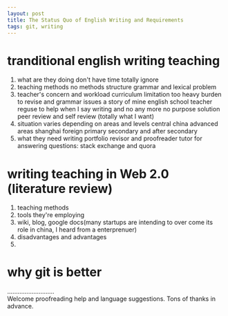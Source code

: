 ```yaml
---
layout: post
title: The Status Quo of English Writing and Requirements
tags: git, writing
---
```


# tranditional english writing teaching
1. what are they doing
    don't have time
    totally ignore
1. teaching methods
    no methods
    structure grammar and lexical problem
1. teacher's concern and workload
    curriculum limitation
    too heavy burden to revise and grammar issues
        a story of mine english school teacher reguse to help when I say writing and no any more no purpose
    solution peer review and self review (totally what I want)
1. situation varies depending on areas and levels
    central china advanced areas shanghai foreign
    primary secondary and after secondary
1. what they need
    writing portfolio
    revisor and proofreader
    tutor for answering questions: stack exchange and quora

# writing teaching in Web 2.0 (literature review)
1. teaching methods
1. tools they're employing
1. wiki, blog, google docs(many startups are intending to over come its role in china, I heard from a enterprenuer)
1. disadvantages and advantages
1. 

# why git is better

...........................     
Welcome proofreading help and language suggestions. Tons of thanks in advance.

